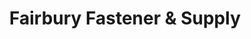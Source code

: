 ---
title: "Fairbury Fastener & Supply"
url: /fairbury/fairbury-fastener-and-supply/
shop: trade
---